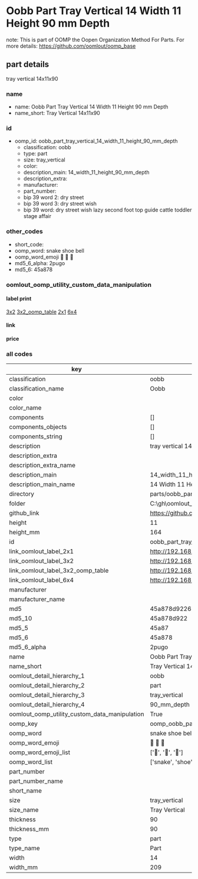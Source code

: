 # Oobb Part Tray Vertical 14 Width 11 Height 90 mm Depth  

note: This is part of OOMP the Oopen Organization Method For Parts. For more details: https://github.com/oomlout/oomp_base

##  part details
  



tray vertical 14x11x90



### name
* name: Oobb Part Tray Vertical 14 Width 11 Height 90 mm Depth
* name_short: Tray Vertical 14x11x90 
### id
* oomp_id: oobb_part_tray_vertical_14_width_11_height_90_mm_depth
  * classification: oobb
  * type: part
  * size: tray_vertical
  * color: 
  * description_main: 14_width_11_height_90_mm_depth
  * description_extra: 
  * manufacturer: 
  * part_number: 
  * bip 39 word 2: dry street
  * bip 39 word 3: dry street wish
  * bip 39 word: dry street wish lazy second foot top guide cattle toddler stage affair

### other_codes
* short_code: 
* oomp_word: snake shoe bell
* oomp_word_emoji :snake: :shoe: :bell:
* md5_6_alpha: 2pugo
* md5_6: 45a878






### oomlout_oomp_utility_custom_data_manipulation
#### label print
[3x2](http://192.168.1.245:1112/?label=oomp%202pugo)
[3x2_oomp_table](http://192.168.1.108:1112/?label=oomp%202pugo)
[2x1](http://192.168.1.242:1112/?label=oomp%202pugo)
[6x4](http://192.168.1.55:1112/?label=oomp%202pugo)    

#### link

                              

#### price







### all codes 
| key | value |  
| --- | --- |  
| classification | oobb |  
| classification_name | Oobb |  
| color |  |  
| color_name |  |  
| components | [] |  
| components_objects | [] |  
| components_string | [] |  
| description | tray vertical 14x11x90 |  
| description_extra |  |  
| description_extra_name |  |  
| description_main | 14_width_11_height_90_mm_depth |  
| description_main_name | 14 Width 11 Height 90 mm Depth |  
| directory | parts/oobb_part_tray_vertical_14_width_11_height_90_mm_depth |  
| folder | C:\gh\oomlout_oobb_version_4_generated_parts\parts\oobb_part_tray_vertical_14_width_11_height_90_mm_depth |  
| github_link | https://github.com/oomlout/oomlout_oomp_part_src/tree/main/parts/oobb_part_tray_vertical_14_width_11_height_90_mm_depth |  
| height | 11 |  
| height_mm | 164 |  
| id | oobb_part_tray_vertical_14_width_11_height_90_mm_depth |  
| link_oomlout_label_2x1 | http://192.168.1.242:1112/?label=oomp%202pugo |  
| link_oomlout_label_3x2 | http://192.168.1.245:1112/?label=oomp%202pugo |  
| link_oomlout_label_3x2_oomp_table | http://192.168.1.108:1112/?label=oomp%202pugo |  
| link_oomlout_label_6x4 | http://192.168.1.55:1112/?label=oomp%202pugo |  
| manufacturer |  |  
| manufacturer_name |  |  
| md5 | 45a878d922679c9d6be137e7f935ba1d |  
| md5_10 | 45a878d922 |  
| md5_5 | 45a87 |  
| md5_6 | 45a878 |  
| md5_6_alpha | 2pugo |  
| name | Oobb Part Tray Vertical 14 Width 11 Height 90 mm Depth |  
| name_short | Tray Vertical 14x11x90  |  
| oomlout_detail_hierarchy_1 | oobb |  
| oomlout_detail_hierarchy_2 | part |  
| oomlout_detail_hierarchy_3 | tray_vertical |  
| oomlout_detail_hierarchy_4 | 90_mm_depth |  
| oomlout_oomp_utility_custom_data_manipulation | True |  
| oomp_key | oomp_oobb_part_tray_vertical_14_width_11_height_90_mm_depth |  
| oomp_word | snake shoe bell |  
| oomp_word_emoji | :snake: :shoe: :bell: |  
| oomp_word_emoji_list | [':snake:', ':shoe:', ':bell:'] |  
| oomp_word_list | ['snake', 'shoe', 'bell'] |  
| part_number |  |  
| part_number_name |  |  
| short_name |  |  
| size | tray_vertical |  
| size_name | Tray Vertical |  
| thickness | 90 |  
| thickness_mm | 90 |  
| type | part |  
| type_name | Part |  
| width | 14 |  
| width_mm | 209 |  
